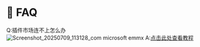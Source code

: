 # 🌹 FAQ
Q:插件市场连不上怎么办![Screenshot_20250709_113128_com microsoft emmx](https://github.com/user-attachments/assets/705759ff-4952-4fd8-b29a-bc09c3723970)
A:[点击此处查看教程](https://blog.yeqing.net/archives/27/)
